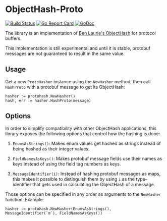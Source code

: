 # ObjectHash-Proto

[![Build
Status](https://travis-ci.org/deepmind/objecthash-proto.svg?branch=master)](https://travis-ci.org/deepmind/objecthash-proto)
[![Go Report
Card](https://goreportcard.com/badge/github.com/deepmind/objecthash-proto)](https://goreportcard.com/report/github.com/deepmind/objecthash-proto)
[![GoDoc](https://godoc.org/github.com/deepmind/objecthash-proto?status.svg)](https://godoc.org/github.com/deepmind/objecthash-proto)

The library is an implementation of [Ben Laurie's
ObjectHash](https://github.com/benlaurie/objecthash) for protocol buffers.

This implementation is still experimental and until it is stable, protobuf
messages are not guaranteed to result in the same value.

## Usage

Get a new `ProtoHasher` instance using the `NewHasher` method, then call
`HashProto` with a protobuf message to get its ObjectHash:

```golang
hasher := protohash.NewHasher()
hash, err := hasher.HashProto(message)
```

## Options

In order to simplify compatibility with other ObjectHash applications, this
library exposes the following options that control how the hashing is done:

1.  `EnumsAsStrings()`: Makes enum values get hashed as strings instead of being
    hashed as their integer values.

1.  `FieldNamesAsKeys()`: Makes protobuf message fields use their names as keys
    instead of using the field tag numbers as keys.

1.  `MessageIdentifier(i)`: Instead of hashing protobuf messages as maps, this
    makes it possible to distinguish them by using `i` as the type-identifier
    that gets used in calculating the ObjectHash of a message.

Those options can be specified in any order as arguments to the `NewHasher`
function. Example:

```golang
hasher := protohash.NewHasher(EnumsAsStrings(), MessageIdentifier(`m`), FieldNamesAsKeys())
```
